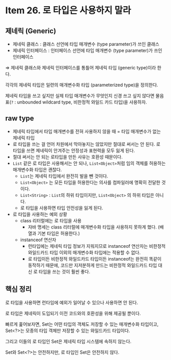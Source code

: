 # Item 26. 로 타입은 사용하지 말라

## 제네릭 (Generic)
- 제네릭 클래스 : 클래스 선언에 타입 매개변수 (type parameter)가 쓰인 클래스
- 제네릭 인터페이스 : 인터페이스 선언에 타입 매개변수 (type parameter)가 쓰인 인터페이스

⇒ 제네릭 클래스와 제네릭 인터페이스를 통틀어 제네릭 타입 (generic type)이라 한다.

각각의 제네릭 타입은 일련의 매개변수화 타입 (parameterized type)을 정의한다.

제네릭 타입을 쓰고 싶지만 실제 타입 매개변수가 무엇인지 신경 쓰고 싶지 않다면 물음표(`?` : unbounded wildcard type, 비한정적 와일드 카드 타입)을 사용하자.

## raw type
- 제네릭 타입에서 타입 매개변수를 전혀 사용하지 않을 때 = 타입 매개변수가 없는 제네릭 타입
- 로 타입을 쓰는 걸 언어 차원에서 막아놓지는 않았지만 절대로 써서는 안 된다. 로 타입을 쓰면 제네릭이 안겨주는 안정성과 표현력을 모두 잃게 된다. 
- 절대 써서는 안 되는 로타입을 만든 사유는 호환성 때문이다.
- `List` 같은 로 타입은 사용해서는 안 되나, `List<Object>`처럼 임의 객체를 허용하는 매개변수화 타입은 괜찮다.
  - `List`는 제네릭 타입에서 완전히 발을 뺀 것이다.
  - `List<Object>` 는 모든 타입을 허용한다는 의사를 컴파일러에 명확히 전달한 것이다.
  - `List<String>` : `List`의 하위 타입이지만, `List<Object>` 의 하위 타입은 아니다.
  - 로 타입을 사용하면 타입 안전성을 잃게 된다.
- 로 타입을 사용하는 예외 상황
    - class 리터럴에는 로 타입을 사용
        - 자바 명세는 class 리터럴에 매개변수화 타입을 사용하지 못하게 했다. (배열과 기본 타입은 허용한다.)
    - instanceof 연산자
        - 런타입에는 제네릭 타입 정보가 지워지므로 instanceof 연산자는 비한정적 와일드카드 타입 이외의 매개변수화 타입에는 적용할 수 없다.
        - 로 타입이든 비한정적 와일드카드 타입이든 instanceof는 완전히 똑같이 동작하기 때문에, 코드만 지저분하게 만드는 비한정적 와일드카드 타입 대신 로 타입을 쓰는 것이 훨씬 좋다.

## 핵심 정리
로 타입을 사용하면 런타임에 예외가 일어날 수 있으나 사용하면 안 된다.

로 타입은 제네릭이 도입되기 이전 코드와의 호환성을 위해 제공될 뿐이다.

빠르게 훑어보자면, Set<Object>는 어떤 타입의 객체도 저장할 수 있는 매개변수화 타입이고, Set<?>는 모종의 타입 객체만 저장할 수 있는 와일드카드 타입이다.

그리고 이들의 로 타입인 Set은 제네릭 타입 시스템에 속하지 않는다.

Set<Object>와 Set<?>는 안전하지만, 로 타입인 Set은 안전하지 않다.